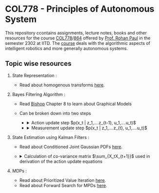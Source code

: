 # COL778 - Principles of Autonomous System
This repository ccontains assignments, lecture notes, books and other resources for the course [COL778](https://lily-molybdenum-65d.notion.site/COL778-Principles-of-Autonomous-Systems-eb895fb5ac0d4edc860533439cce8fa7)/[864](https://lily-molybdenum-65d.notion.site/COL864-Special-Topics-in-AI-Embodied-AI-28e0e65bfef34ee8a9905375f5e419b3) offered by [Prof. Rohan Paul](https://www.cse.iitd.ac.in/~rohanpaul/index.html) in the semester 2302 at IITD. The [course](https://lily-molybdenum-65d.notion.site/COL778-Principles-of-Autonomous-Systems-eb895fb5ac0d4edc860533439cce8fa7) deals with the algorithmic aspects of intelligent robotics and more generally autonomous systems. 
## Topic wise resources
1) State Representation :
   - Read about homogenous transforms [here](https://mecharithm.com/learning/lesson/homogenous-transformation-matrices-configurations-in-robotics-12#).

2) Bayes Filtering Algorithm :
   - Read [Bishop](https://github.com/iamsecretlyflash/COL774/blob/main/Bishop%20-%20Pattern%20Recognition%20And%20Machine%20Learning%20-%20Springer%20%202006.pdf) Chapter 8 to learn about Graphical Models
   - Can be broken down into two steps
     - <details>
        <summary>Action update step $p(x_t | z_1,....z_{t-1}, u_1,....u_t)$</summary>
        <br>
        $p(x_t | z_1,....z_{t-1}, u_1,....u_t) = \int_{x_{t-1}}p(x_t | z_1,....z_{t-1}, u_1,....u_t, x_{t-1})p(x_{t-1} | z_1,....z_{t-1},u_1,....u_t)dx_{t-1}$
       Now, $p(x_t | z_1,....z_{t-1}, u_1,....u_t, x_{t-1}) = p(x_t | x_{t-1}, u_t)$ and $p(x_{t-1} | z_1,....z_{t-1},u_1,....u_t) = Bel(x_{t-1})$
       $\therefore p(x_t | z_1,....z_{t-1}, u_1,....u_t) = \int_{x_{t-1}}p(x_t | x_{t-1}, u_t)Bel(x_{t-1})dx_{t-1}$
       <br>
       or, $\overline{Bel}(X_t) = \int_{x_{t-1}}p(x_t | x_{t-1}, u_t)Bel(x_{t-1})dx_{t-1}$
     
     </details>
     
      - <details>
        <summary>Measurement update step $p(x_t | z_1,....z_{t}, u_1,....u_t)$</summary>
        <br>
        $p(x_t | z_1,....z_{t}, u_1,....u_t) = \eta * p(z_t | x_t,z_1,....z_{t-1}, u_1,....u_t) * p(x_t |z_1,....z_{t-1}, u_1,....u_t)$

        Now, $p(z_t | x_t,z_1,....z_{t-1}, u_1,....u_t) = p(z_t | x_t)$ <br>
        $\therefore Bel(x_t) = \eta * p(z_t | x_t) * \overline{Bel}(x_t)$
     
     </details>
3) State Estimation using Kalman Filters :
   - Read about Conditioned Joint Gaussian PDFs [here](https://bmeyers.github.io/conditional_distribution_for_jointly_gaussian_random_vectors/).
   -  <details>
      <summary>Calculation of co-variance matrix $\sum_{X_tX_{t+1}}$ used in derivation of the action update equations</summary>
      <br>
         
      $\sum_{X_{t+1}X_t}$ = $\mathbb{E}[(X_{t+1} - \mu_{X_{t+1}})(X_t - \mu_{X_t})^T]$
      
      $\sum_{X_{t+1}X_t}$ = $\mathbb{E}[(X_{t+1} - A_t\mu_t - B_t\mu_t)(X_t - \mu_t)^T]$
      
      $\sum_{X_{t+1}X_t}$ = $\mathbb{E}[(A_tX_t - A_t\mu_t + \epsilon_t)(X_t - \mu_t)^T]$
      
      $\sum_{X_{t+1}X_t}$ = $\mathbb{E}[(A_tX_t - A_t\mu_t + \epsilon_t)(X_t^T - \mu_t^T)]$
      
      $\sum_{X_{t+1}X_t}$ = $\mathbb{E}[A_tX_tX_t^T - A_t\mu_tX_t^T + \epsilon_tX_t - A_tX_t\mu_t^T + A_t\mu_t\mu_t^T - \epsilon_t\mu_t^T]$
      
      Since $\epsilon_t$ is an independent zero-mean random variable, all terms with $\epsilon_t$ go to 0
      
      $\sum_{X_{t+1}X_t}$ = $\mathbb{E}[A_tX_tX_t^T - 2 * A_t\mu_tX_t^T + A_t\mu_t\mu_t^T]$
      
      $\sum_{X_{t+1}X_t}$ = $A_t\mathbb{E}[X_tX_t^T] - A_t\mu_t\mu_t^T$
      
      $\sum_{X_{t+1}X_t}$ = $A_t(\mathbb{E}[X_tX_t^T] - \mathbb{E}[X_t]\mathbb{E}[X_t]^T)$
      
      $\sum_{X_{t+1}X_t}$ = $A_t\sum_{t|0:t}$
      
      </details>
4) MDPs :
   - Read about Prioritized Value Iteration [here](https://web2.qatar.cmu.edu/~gdicaro/15281/additional/variants-of-value-iteration.pdf).
   - Read about Forward Search for MPDs [here](https://www.khoury.northeastern.edu/home/camato/5100/mdps.pdf).
